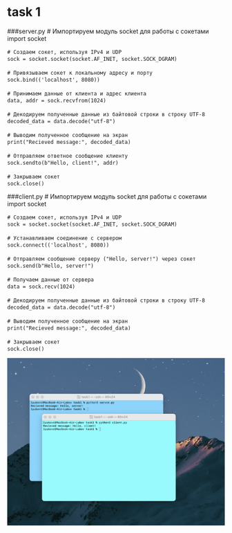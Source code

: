 # task 1
###server.py
    # Импортируем модуль socket для работы с сокетами
    import socket

    # Создаем сокет, используя IPv4 и UDP
    sock = socket.socket(socket.AF_INET, socket.SOCK_DGRAM)
    
    # Привязываем сокет к локальному адресу и порту
    sock.bind(('localhost', 8080)) 
    
    # Принимаем данные от клиента и адрес клиента
    data, addr = sock.recvfrom(1024)
    
    # Декодируем полученные данные из байтовой строки в строку UTF-8
    decoded_data = data.decode("utf-8")
    
    # Выводим полученное сообщение на экран
    print("Recieved message:", decoded_data)
    
    # Отправляем ответное сообщение клиенту
    sock.sendto(b"Hello, client!", addr)
    
    # Закрываем сокет
    sock.close()

###client.py
    # Импортируем модуль socket для работы с сокетами
    import socket
    
    # Создаем сокет, используя IPv4 и UDP
    sock = socket.socket(socket.AF_INET, socket.SOCK_DGRAM)
    
    # Устанавливаем соединение с сервером
    sock.connect(('localhost', 8080))
    
    # Отправляем сообщение серверу ("Hello, server!") через сокет
    sock.send(b"Hello, server!")
    
    # Получаем данные от сервера
    data = sock.recv(1024)
    
    # Декодируем полученные данные из байтовой строки в строку UTF-8
    decoded_data = data.decode("utf-8")
    
    # Выводим полученное сообщение на экран
    print("Recieved message:", decoded_data)
    
    # Закрываем сокет
    sock.close()

![](task1.png)